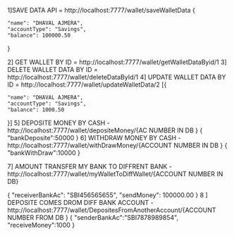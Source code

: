 1]SAVE DATA API = http://localhost:7777/wallet/saveWalletData {
  
    "name": "DHAVAL AJMERA",
    "accountType": "Savings",
    "balance": 100000.50
}

2] GET WALLET BY ID = http://localhost:7777/wallet/getWalletDataByid/1 
3] DELETE WALLET DATA BY ID =  http://localhost:7777/wallet/deleteDataById/1
4] UPDATE WALLET DATA BY ID = http://localhost:7777/wallet/updateWalletData/2
[{
  
    "name": "DHAVAL AJMERA",
    "accountType": "Savings",
    "balance": 1000.50
}]
5]
DEPOSITE MONEY BY CASH - http://localhost:7777/wallet/depositeMoney/{AC NUMBER IN DB }
{
    "bankDeposite":50000
}
6] 
WITHDRAW MONEY BY CASH - http://localhost:7777/wallet/withDrawMoney/{ACCOUNT NUMBER IN DB }
{
    "bankWithDraw":10000
}

7] 
AMOUNT TRANSFER MY BANK TO DIFFRENT BANK - http://localhost:7777/wallet/myWalletToDiffWallet/{ACCOUNT NUMBER IN DB}

{
    "receiverBankAc": "SBI456565655",
    "sendMoney": 100000.00
}
8 ]
DEPOSITE COMES DROM DIFF BANK ACCOUNT - http://localhost:7777/wallet/DepositesFromAnotherAccount/{ACCOUNT NUMBER FROM DB }
{
    "senderBankAc":"SBI7878989854",
    "receiveMoney":1000
}
